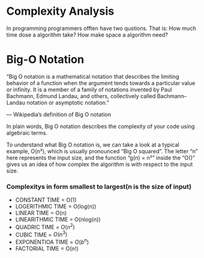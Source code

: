 # Complexity Analysis

In programming programmers offten have two qustions. That is:
How much time dose a algorithm take?
How make space a algorithm need?

# Big-O Notation

“Big O notation is a mathematical notation that describes the limiting behavior of a function when the argument tends towards a particular value or infinity. It is a member of a family of notations invented by Paul Bachmann, Edmund Landau, and others, collectively called Bachmann–Landau notation or asymptotic notation.”

— Wikipedia’s definition of Big O notation

In plain words, Big O notation describes the complexity of your code using algebraic terms.

To understand what Big O notation is, we can take a look at a typical example, O(n²), which is usually pronounced “Big O squared”. The letter “n” here represents the input size, and the function “g(n) = n²” inside the “O()” gives us an idea of how complex the algorithm is with respect to the input size.


### Complexitys in form smallest to largest(n is the size of input)
* CONSTANT TIME = O(1)
* LOGERITHMIC TIME = O(log(n))
* LINEAR TIME = O(n)
* LINEARITHMIC TIME = O(nlog(n))
* QUADRIC TIME = $`O(n^2)`$
* CUBIC TIME = $`O(n^3)`$
* EXPONENTIOA TIME = $`O(b^n)`$
* FACTORIAL TIME = O(n!)
